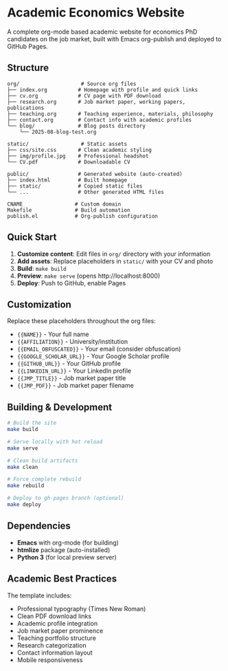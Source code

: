 # Academic Economics Website

A complete org-mode based academic website for economics PhD candidates on the job market, built with Emacs org-publish and deployed to GitHub Pages.

## Structure

```
org/                    # Source org files
├── index.org          # Homepage with profile and quick links
├── cv.org             # CV page with PDF download
├── research.org       # Job market paper, working papers, publications
├── teaching.org       # Teaching experience, materials, philosophy
├── contact.org        # Contact info with academic profiles
└── blog/              # Blog posts directory
    └── 2025-08-blog-test.org

static/                 # Static assets
├── css/site.css       # Clean academic styling
├── img/profile.jpg    # Professional headshot
└── CV.pdf             # Downloadable CV

public/                # Generated website (auto-created)
├── index.html         # Built homepage
├── static/            # Copied static files
└── ...                # Other generated HTML files

CNAME                 # Custom domain
Makefile              # Build automation
publish.el            # Org-publish configuration
```

## Quick Start

1. **Customize content**: Edit files in `org/` directory with your information
2. **Add assets**: Replace placeholders in `static/` with your CV and photo
3. **Build**: `make build`
4. **Preview**: `make serve` (opens http://localhost:8000)
5. **Deploy**: Push to GitHub, enable Pages

## Customization

Replace these placeholders throughout the org files:

- `{{NAME}}` - Your full name
- `{{AFFILIATION}}` - University/institution
- `{{EMAIL_OBFUSCATED}}` - Your email (consider obfuscation)
- `{{GOOGLE_SCHOLAR_URL}}` - Your Google Scholar profile
- `{{GITHUB_URL}}` - Your GitHub profile  
- `{{LINKEDIN_URL}}` - Your LinkedIn profile
- `{{JMP_TITLE}}` - Job market paper title
- `{{JMP_PDF}}` - Job market paper filename

## Building & Development

```bash
# Build the site
make build

# Serve locally with hot reload
make serve

# Clean build artifacts  
make clean

# Force complete rebuild
make rebuild

# Deploy to gh-pages branch (optional)
make deploy
```

## Dependencies

- **Emacs** with org-mode (for building)  
- **htmlize** package (auto-installed)
- **Python 3** (for local preview server)

## Academic Best Practices

The template includes:
- Professional typography (Times New Roman)
- Clean PDF download links  
- Academic profile integration
- Job market paper prominence
- Teaching portfolio structure
- Research categorization
- Contact information layout
- Mobile responsiveness
